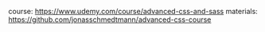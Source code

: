 course: https://www.udemy.com/course/advanced-css-and-sass
materials: https://github.com/jonasschmedtmann/advanced-css-course
